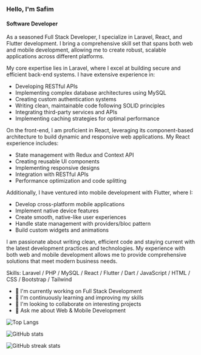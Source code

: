 ### Hello, I'm Safim
#### Software Developer

As a seasoned Full Stack Developer, I specialize in Laravel, React, and Flutter development. I bring a comprehensive skill set that spans both web and mobile development, allowing me to create robust, scalable applications across different platforms.

My core expertise lies in Laravel, where I excel at building secure and efficient back-end systems. I have extensive experience in:
- Developing RESTful APIs
- Implementing complex database architectures using MySQL
- Creating custom authentication systems
- Writing clean, maintainable code following SOLID principles
- Integrating third-party services and APIs
- Implementing caching strategies for optimal performance

On the front-end, I am proficient in React, leveraging its component-based architecture to build dynamic and responsive web applications. My React experience includes:
- State management with Redux and Context API
- Creating reusable UI components
- Implementing responsive designs
- Integration with RESTful APIs
- Performance optimization and code splitting

Additionally, I have ventured into mobile development with Flutter, where I:
- Develop cross-platform mobile applications
- Implement native device features
- Create smooth, native-like user experiences
- Handle state management with providers/bloc pattern
- Build custom widgets and animations

I am passionate about writing clean, efficient code and staying current with the latest development practices and technologies. My experience with both web and mobile development allows me to provide comprehensive solutions that meet modern business needs.

Skills: Laravel / PHP / MySQL / React / Flutter / Dart / JavaScript / HTML / CSS / Bootstrap / Tailwind

- 🔭 I'm currently working on Full Stack Development
- 🌱 I'm continuously learning and improving my skills
- 👯 I'm looking to collaborate on interesting projects
- 💬 Ask me about Web & Mobile Development


![Top Langs](https://github-readme-stats.vercel.app/api/top-langs/?username=safim-ninja&theme=tokyonight)

![GitHub stats](https://github-readme-stats.vercel.app/api?username=safim-ninja&show_icons=true&count_private=true&theme=tokyonight)  

![GitHub streak stats](https://streak-stats.demolab.com/?user=safim-ninja&theme=tokyonight)

